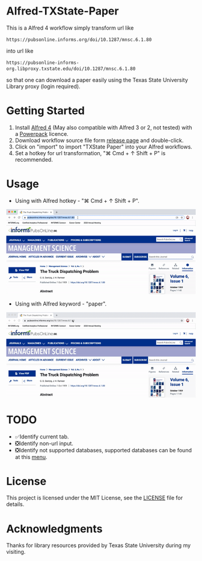 # Alfred-TXState-Paper

This is a Alfred 4 workflow simply transform url like
```
https://pubsonline.informs.org/doi/10.1287/mnsc.6.1.80
```
into url like
```
https://pubsonline-informs-org.libproxy.txstate.edu/doi/10.1287/mnsc.6.1.80
```
so that one can download a paper easily using the Texas State University Library proxy (login required).

# Getting Started
1. Install [Alfred 4](https://www.alfredapp.com/) (May also compatible with Alfred 3 or 2, not tested) with a [Powerpack](https://www.alfredapp.com/shop/) licence.
2. Download workflow source file form [release page](https://github.com/phguo/Alfred-TXState-Paper/releases) and double-click.
3. Click on "import" to import "TXState Paper" into your Alfred workflows.
4. Set a hotkey for url transformation, "⌘ Cmd + ↑ Shift + P" is recommended.

# Usage
- Using with Alfred hotkey - "⌘ Cmd + ↑ Shift + P".

![hotkey](https://raw.githubusercontent.com/phguo/Alfred-TXState-Paper/master/screenshots/hotkey.gif)

- Using with Alfred keyword - "paper".

![keyword](https://raw.githubusercontent.com/phguo/Alfred-TXState-Paper/master/screenshots/keyword.gif)

# TODO
- ✅Identify current tab.
- ❎Identify non-url input.
- ❎Identify not supported databases, supported databases can be found at this [menu](https://libproxy.txstate.edu/menu).

# License
This project is licensed under the MIT License, see the [LICENSE](https://github.com/phguo/Alfred-TXState-Paper/blob/master/LICENSE) file for details.

# Acknowledgments
Thanks for library resources provided by Texas State University during my visiting.
